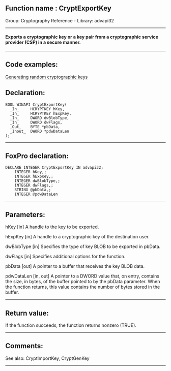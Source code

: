 
## Function name : CryptExportKey
Group: Cryptography Reference - Library: advapi32    
***  


#### Exports a cryptographic key or a key pair from a cryptographic service provider (CSP) in a secure manner.
***  


## Code examples:
[Generating random cryptographic keys](../../samples/sample_590.md)  

## Declaration:
```foxpro  
BOOL WINAPI CryptExportKey(
  _In_     HCRYPTKEY hKey,
  _In_     HCRYPTKEY hExpKey,
  _In_     DWORD dwBlobType,
  _In_     DWORD dwFlags,
  _Out_    BYTE *pbData,
  _Inout_  DWORD *pdwDataLen
);  
```  
***  


## FoxPro declaration:
```foxpro  
DECLARE INTEGER CryptExportKey IN advapi32;
	INTEGER hKey,;
	INTEGER hExpKey,;
	INTEGER dwBlobType,;
	INTEGER dwFlags,;
	STRING @pbData,;
	INTEGER @pdwDataLen  
```  
***  


## Parameters:
hKey [in]
A handle to the key to be exported.

hExpKey [in]
A handle to a cryptographic key of the destination user.

dwBlobType [in]
Specifies the type of key BLOB to be exported in pbData.

dwFlags [in]
Specifies additional options for the function.

pbData [out]
A pointer to a buffer that receives the key BLOB data.

pdwDataLen [in, out]
A pointer to a DWORD value that, on entry, contains the size, in bytes, of the buffer pointed to by the pbData parameter. When the function returns, this value contains the number of bytes stored in the buffer.  
***  


## Return value:
If the function succeeds, the function returns nonzero (TRUE).  
***  


## Comments:
See also: CryptImportKey, CryptGenKey   
  
***  

